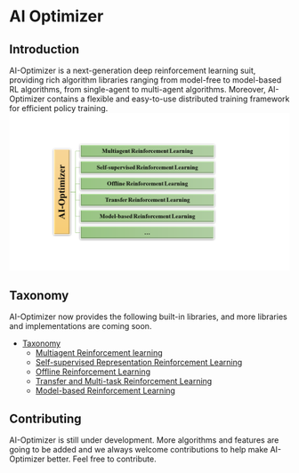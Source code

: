 
# AI Optimizer

## Introduction
AI-Optimizer is a next-generation deep reinforcement learning suit, providing rich algorithm libraries ranging from model-free to model-based RL algorithms, from single-agent to multi-agent algorithms. Moreover, AI-Optimizer contains a flexible and easy-to-use distributed training framework for efficient policy training.
![](./images/AI_Optimizer_overview.png)

## Taxonomy
AI-Optimizer now provides the following built-in libraries, and more libraries and implementations are coming soon.
* [Taxonomy]((./libraries))
  * [Multiagent Reinforcement learning](./libraries/MARL.md)
  * [Self-supervised Representation Reinforcement Learning](./libraries/SSRL.md)
  * [Offline Reinforcement Learning](./libraries/Offline_RL.md)
  * [Transfer and Multi-task Reinforcement Learning](./libraries/Transfer_RL.md)
  * [Model-based Reinforcement Learning](./libraries/MBRL.md)




##  Contributing
AI-Optimizer is still under development. More algorithms and features are going to be added and we always welcome contributions to help make AI-Optimizer better. Feel free to contribute.



